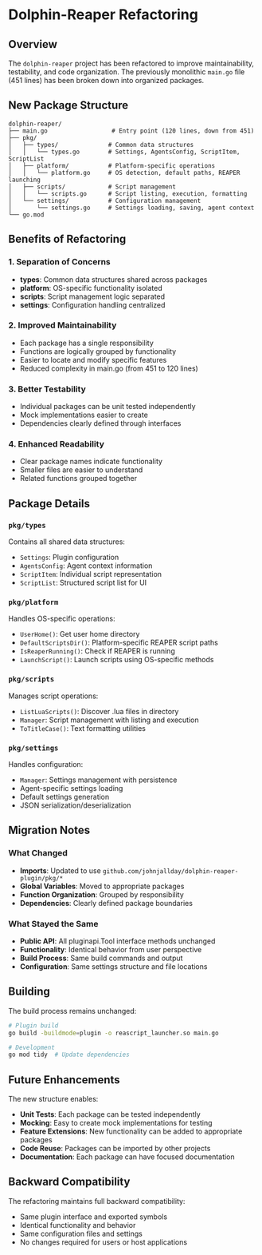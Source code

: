 # Dolphin-Reaper Refactoring

## Overview

The `dolphin-reaper` project has been refactored to improve maintainability, testability, and code organization. The previously monolithic `main.go` file (451 lines) has been broken down into organized packages.

## New Package Structure

```
dolphin-reaper/
├── main.go                  # Entry point (120 lines, down from 451)
├── pkg/
│   ├── types/              # Common data structures
│   │   └── types.go        # Settings, AgentsConfig, ScriptItem, ScriptList
│   ├── platform/           # Platform-specific operations
│   │   └── platform.go     # OS detection, default paths, REAPER launching
│   ├── scripts/            # Script management
│   │   └── scripts.go      # Script listing, execution, formatting
│   └── settings/           # Configuration management
│       └── settings.go     # Settings loading, saving, agent context
└── go.mod
```

## Benefits of Refactoring

### 1. **Separation of Concerns**
- **types**: Common data structures shared across packages
- **platform**: OS-specific functionality isolated
- **scripts**: Script management logic separated
- **settings**: Configuration handling centralized

### 2. **Improved Maintainability**
- Each package has a single responsibility
- Functions are logically grouped by functionality
- Easier to locate and modify specific features
- Reduced complexity in main.go (from 451 to 120 lines)

### 3. **Better Testability**
- Individual packages can be unit tested independently
- Mock implementations easier to create
- Dependencies clearly defined through interfaces

### 4. **Enhanced Readability**
- Clear package names indicate functionality
- Smaller files are easier to understand
- Related functions grouped together

## Package Details

### `pkg/types`
Contains all shared data structures:
- `Settings`: Plugin configuration
- `AgentsConfig`: Agent context information
- `ScriptItem`: Individual script representation
- `ScriptList`: Structured script list for UI

### `pkg/platform`
Handles OS-specific operations:
- `UserHome()`: Get user home directory
- `DefaultScriptsDir()`: Platform-specific REAPER script paths
- `IsReaperRunning()`: Check if REAPER is running
- `LaunchScript()`: Launch scripts using OS-specific methods

### `pkg/scripts`
Manages script operations:
- `ListLuaScripts()`: Discover .lua files in directory
- `Manager`: Script management with listing and execution
- `ToTitleCase()`: Text formatting utilities

### `pkg/settings`
Handles configuration:
- `Manager`: Settings management with persistence
- Agent-specific settings loading
- Default settings generation
- JSON serialization/deserialization

## Migration Notes

### What Changed
- **Imports**: Updated to use `github.com/johnjallday/dolphin-reaper-plugin/pkg/*`
- **Global Variables**: Moved to appropriate packages
- **Function Organization**: Grouped by responsibility
- **Dependencies**: Clearly defined package boundaries

### What Stayed the Same
- **Public API**: All pluginapi.Tool interface methods unchanged
- **Functionality**: Identical behavior from user perspective
- **Build Process**: Same build commands and output
- **Configuration**: Same settings structure and file locations

## Building

The build process remains unchanged:

```bash
# Plugin build
go build -buildmode=plugin -o reascript_launcher.so main.go

# Development
go mod tidy  # Update dependencies
```

## Future Enhancements

The new structure enables:
- **Unit Tests**: Each package can be tested independently
- **Mocking**: Easy to create mock implementations for testing
- **Feature Extensions**: New functionality can be added to appropriate packages
- **Code Reuse**: Packages can be imported by other projects
- **Documentation**: Each package can have focused documentation

## Backward Compatibility

The refactoring maintains full backward compatibility:
- Same plugin interface and exported symbols
- Identical functionality and behavior
- Same configuration files and settings
- No changes required for users or host applications